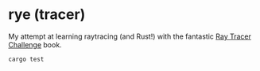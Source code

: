 # rye (tracer)

My attempt at learning raytracing (and Rust!) with the fantastic [Ray Tracer Challenge](http://raytracerchallenge.com) book.

```
cargo test
```
